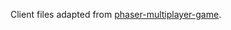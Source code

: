 Client files adapted from [phaser-multiplayer-game](https://github.com/xicombd/phaser-multiplayer-game).